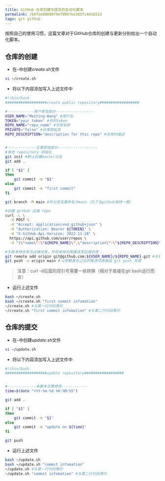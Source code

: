 ```yaml
---
title: GitHub 仓库创建与提交的自动化脚本
permalink: /b9fee88800f0ef8007ee305fc443a51d
tags: git github
---
```


按照自己的使用习惯，这篇文章对于GitHub仓库的创建与更新分别给出一个自动化脚本。

<!--more-->

## 仓库的创建

- 在`~`中创建*create.sh*文件

```sh
vi ~/create.sh
```

* 将以下内容添加写入上述文件中

```sh
#!/bin/bash
###################create public repository##################

#------------用户修改部分------------------
USER_NAME="Meiting-Wang" #用户名
TOKEN="your token" #你的token
REPO_NAME="repo_name" #仓库名称
PRIVATE="false" #仓库隐私性
REPO_DESCRIPTION="description for this repo" #仓库的描述


#-------------无需修改部分------------------
#本地 repository 初始化
git init #默认创建master分支
git add .

if [ "$1" ]
then
    git commit -m "$1"
else
    git commit -m "first commit"
fi

git branch -M main #将分支名重命名为main（为了与github保持一致）

#创建 github 远端 repo
curl -L \
  -X POST \
  -H "Accept: application/vnd.github+json" \
  -H "Authorization: Bearer ${TOKEN}" \
  -H "X-GitHub-Api-Version: 2022-11-28" \
  https://api.github.com/user/repos \
  -d "{\"name\":\"${REPO_NAME}\",\"description\":\"${REPO_DESCRIPTION}\",\"private\":${PRIVATE}}"

#关联本地仓库与远端仓库，并将本地仓库推送至远端仓库
git remote add origin git@github.com:${USER_NAME}/${REPO_NAME}.git #关联远端仓库与本地仓库
git push -u origin main #-u参数表示之后的推送可直接由 git push 完成
```

> 注意：curl -d后面的双引号需要一些转换（相对于直接在git bash运行而言）

- 运行上述文件

```sh
bash ~/create.sh
bash ~/create.sh "first commit infomation"
~/create.sh #与第一行代码等价
~/create.sh "first commit infomation" #与第二行代码等价
```



## 仓库的提交

- 在`~`中创建*update.sh*文件

```sh
vi ~/update.sh
```

* 将以下内容添加写入上述文件中

```sh
#!/bin/bash
###################update repository##################


#-------------本脚本无需修改------------
time=$(date "+%Y-%m-%d %H:%M:%S")

git add .

if [ "$1" ]
then
    git commit -m "$1"
else
    git commit -m "update on ${time}"
fi

git push
```

- 运行上述文件

```sh
bash ~/update.sh
bash ~/update.sh "commit infomation"
~/update.sh #与第一行代码等价
~/update.sh "commit infomation" #与第二行代码等价
```





























